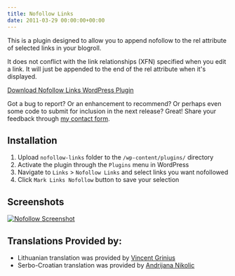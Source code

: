 ```yaml
---
title: Nofollow Links
date: 2011-03-29 00:00:00+00:00
---
```


This is a plugin designed to allow you to append nofollow to the rel attribute of selected links in your blogroll.

It does not conflict with the link relationships (XFN) specified when you edit a link. It will just be appended to the end of the rel attribute when it's displayed.

[Download Nofollow Links WordPress Plugin](http://wordpress.org/extend/plugins/nofollow-links/nofollow-links.zip)

Got a bug to report? Or an enhancement to recommend? Or perhaps even some code to submit for inclusion in the next release? Great! Share your feedback through [my contact form](/contact-andrew).

## Installation

1. Upload `nofollow-links` folder to the `/wp-content/plugins/` directory
2. Activate the plugin through the `Plugins` menu in WordPress
3. Navigate to `Links` > `Nofollow Links` and select links you want nofollowed
4. Click `Mark Links Nofollow` button to save your selection

## Screenshots

[![Nofollow Screenshot](/uploads/2011/03/nofollow-screenshot.png)](/uploads/2011/03/nofollow-screenshot.png)

## Translations Provided by:

* Lithuanian translation was provided by [Vincent Grinius](http://www.host1plus.com/)
* Serbo-Croatian translation was provided by [Andrijana Nikolic](http://webhostinggeeks.com/)
